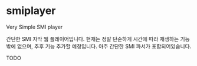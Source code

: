 # smiplayer


Very Simple SMI player

간단한 SMI 자막 웹 플레이어입니다. 현재는 정말 단순하게 시간에 따라 재생하는 기능밖에 없으며, 추후 기능 추가할 예정입니다.
아주 간단한 SMI 파서가 포함되어있습니다.

TODO
